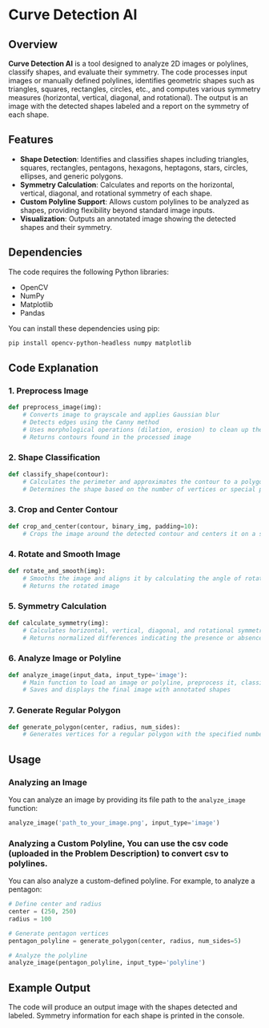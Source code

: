 # Curve Detection AI

## Overview

**Curve Detection AI** is a tool designed to analyze 2D images or polylines, classify shapes, and evaluate their symmetry. The code processes input images or manually defined polylines, identifies geometric shapes such as triangles, squares, rectangles, circles, etc., and computes various symmetry measures (horizontal, vertical, diagonal, and rotational). The output is an image with the detected shapes labeled and a report on the symmetry of each shape.

## Features

- **Shape Detection**: Identifies and classifies shapes including triangles, squares, rectangles, pentagons, hexagons, heptagons, stars, circles, ellipses, and generic polygons.
- **Symmetry Calculation**: Calculates and reports on the horizontal, vertical, diagonal, and rotational symmetry of each shape.
- **Custom Polyline Support**: Allows custom polylines to be analyzed as shapes, providing flexibility beyond standard image inputs.
- **Visualization**: Outputs an annotated image showing the detected shapes and their symmetry.

## Dependencies

The code requires the following Python libraries:
- OpenCV
- NumPy
- Matplotlib
- Pandas

You can install these dependencies using pip:

```bash
pip install opencv-python-headless numpy matplotlib
```

## Code Explanation

### 1. **Preprocess Image**
```python
def preprocess_image(img):
    # Converts image to grayscale and applies Gaussian blur
    # Detects edges using the Canny method
    # Uses morphological operations (dilation, erosion) to clean up the edges
    # Returns contours found in the processed image
```

### 2. **Shape Classification**
```python
def classify_shape(contour):
    # Calculates the perimeter and approximates the contour to a polygon
    # Determines the shape based on the number of vertices or special properties like circularity
```

### 3. **Crop and Center Contour**
```python
def crop_and_center(contour, binary_img, padding=10):
    # Crops the image around the detected contour and centers it on a square canvas
```

### 4. **Rotate and Smooth Image**
```python
def rotate_and_smooth(img):
    # Smooths the image and aligns it by calculating the angle of rotation needed for symmetry
    # Returns the rotated image
```

### 5. **Symmetry Calculation**
```python
def calculate_symmetry(img):
    # Calculates horizontal, vertical, diagonal, and rotational symmetry
    # Returns normalized differences indicating the presence or absence of each type of symmetry
```

### 6. **Analyze Image or Polyline**
```python
def analyze_image(input_data, input_type='image'):
    # Main function to load an image or polyline, preprocess it, classify the shape, calculate symmetry, and output results
    # Saves and displays the final image with annotated shapes
```

### 7. **Generate Regular Polygon**
```python
def generate_polygon(center, radius, num_sides):
    # Generates vertices for a regular polygon with the specified number of sides
```

## Usage

### Analyzing an Image

You can analyze an image by providing its file path to the `analyze_image` function:

```python
analyze_image('path_to_your_image.png', input_type='image')
```

### Analyzing a Custom Polyline, You can use the csv code (uploaded in the Problem Description) to convert csv to polylines.

You can also analyze a custom-defined polyline. For example, to analyze a pentagon:

```python
# Define center and radius
center = (250, 250)
radius = 100

# Generate pentagon vertices
pentagon_polyline = generate_polygon(center, radius, num_sides=5)

# Analyze the polyline
analyze_image(pentagon_polyline, input_type='polyline')
```

## Example Output

The code will produce an output image with the shapes detected and labeled. Symmetry information for each shape is printed in the console.


